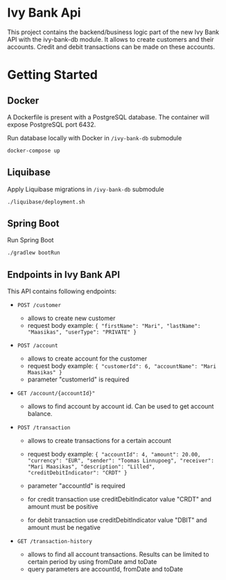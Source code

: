 # Ivy Bank Api

This project contains the backend/business logic part of the new Ivy Bank API with the ivy-bank-db module. 
It allows to create customers and their accounts. Credit and debit transactions can be made on these accounts.

# Getting Started

## Docker

A Dockerfile is present with a PostgreSQL database.
The container will expose PostgreSQL port 6432.

Run database locally with Docker in `/ivy-bank-db` submodule
```bash
docker-compose up
```

## Liquibase
Apply Liquibase migrations in `/ivy-bank-db` submodule
```bash
./liquibase/deployment.sh
```

## Spring Boot
Run Spring Boot
```bash
./gradlew bootRun
```


## Endpoints in Ivy Bank API

This API contains following endpoints:

* `POST /customer`

    - allows to create new customer
    - request body example:
    `{
        "firstName": "Mari",
        "lastName": "Maasikas",
        "userType": "PRIVATE"
    }`


* `POST /account`

    - allows to create account for the customer
    - request body example:
    `{
        "customerId": 6,
        "accountName": "Mari Maasikas"
    }`
    - parameter "customerId" is required 


* `GET /account/{accountId}"`

    - allows to find account by account id. Can be used to get account balance.
  

* `POST /transaction`

    - allows to create transactions for a certain account

    - request body example:
      `{
      "accountId": 4,
      "amount": 20.00,
      "currency": "EUR",
      "sender": "Toomas Linnupoeg",
      "receiver": "Mari Maasikas",
      "description": "Lilled",
      "creditDebitIndicator": "CRDT"
      }`

    - parameter "accountId" is required
    - for credit transaction use creditDebitIndicator value "CRDT" and amount must be positive
    - for debit transaction use creditDebitIndicator value "DBIT" and amount must be negative


* `GET /transaction-history`

    - allows to find all account transactions. Results can be limited to certain period by using fromDate amd toDate 
    - query parameters are accountId, fromDate and toDate


    



